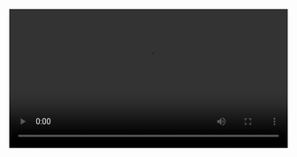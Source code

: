 <video width="100%" controls src="https://github.com/jatinkumar-me/portfolio/assets/85551434/25952fe8-6996-458d-9a56-068f20d068cc" />
